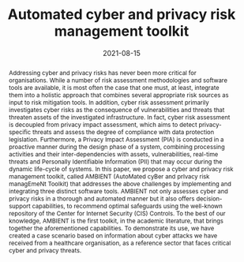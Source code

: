 ---
title: "Automated cyber and privacy risk management toolkit"
abstract: "Addressing cyber and privacy risks has never been more critical for organisations. While a number of risk assessment methodologies and software tools are available, it is most often the case that one must, at least, integrate them into a holistic approach that combines several appropriate risk sources as input to risk mitigation tools. In addition, cyber risk assessment primarily investigates cyber risks as the consequence of vulnerabilities and threats that threaten assets of the investigated infrastructure. In fact, cyber risk assessment is decoupled from privacy impact assessment, which aims to detect privacy-specific threats and assess the degree of compliance with data protection legislation. Furthermore, a Privacy Impact Assessment (PIA) is conducted in a proactive manner during the design phase of a system, combining processing activities and their inter-dependencies with assets, vulnerabilities, real-time threats and Personally Identifiable Information (PII) that may occur during the dynamic life-cycle of systems. In this paper, we propose a cyber and privacy risk management toolkit, called AMBIENT (AutoMated cyBer and prIvacy risk managEmeNt Toolkit) that addresses the above challenges by implementing and integrating three distinct software tools. AMBIENT not only assesses cyber and privacy risks in a thorough and automated manner but it also offers decision-support capabilities, to recommend optimal safeguards using the well-known repository of the Center for Internet Security (CIS) Controls. To the best of our knowledge, AMBIENT is the first toolkit, in the academic literature, that brings together the aforementioned capabilities. To demonstrate its use, we have created a case scenario based on information about cyber attacks we have received from a healthcare organisation, as a reference sector that faces critical cyber and privacy threats."
collection: publications
permalink: /publication/granadillo2021automated
date: 2021-08-15
venue: 'Sensors'
paperurl: '/files/pdf/papers/granadillo2021automated.pdf'
link: 'https://doi.org/10.3390/s21165493'
citation: 'Gustavo González-Granadillo, Sofia Anna Menesidou, Dimitrios Papamartzivanos, Ramon Romeu, Diana Navarro-Llobet, Caxton Okoh, Sokratis Nifakos, Christos Xenakis, Emmanouil Panaousis (2021). 
	&quot;Automated cyber and privacy risk management toolkit.&quot;
	<i>Sensors 2021</i>, 21(16), 5493.
	<span style="color:#2979ab;">(JCR 2021: 3.847, CiteScore 2021: 6.4)</span>'
---